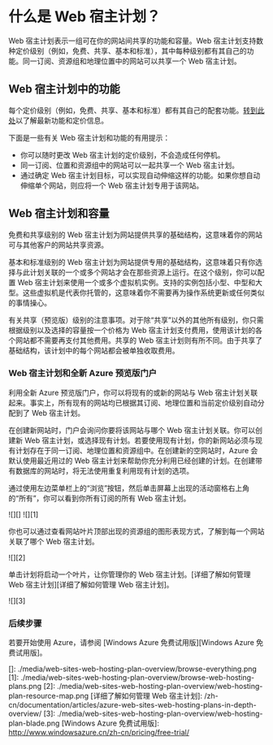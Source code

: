 <properties pageTitle="What is a web hosting plan?" description="Web hosting plan overview" title="What is a web hosting plan?" services="web-sites" authors="adamab" />
<tags ms.service="web-sites"
    ms.date="11/17/2014"
    wacn.date="04/11/2015"
    />

# 什么是 Web 宿主计划？

Web 宿主计划表示一组可在你的网站间共享的功能和容量。Web 宿主计划支持数种定价级别（例如，免费、共享、基本和标准），其中每种级别都有其自己的功能。同一订阅、资源组和地理位置中的网站可以共享一个 Web 宿主计划。

## Web 宿主计划中的功能

每个定价级别（例如，免费、共享、基本和标准）都有其自己的配套功能。[转到此处][转到此处]以了解最新功能和定价信息。

下面是一些有关 Web 宿主计划和功能的有用提示：

-   你可以随时更改 Web 宿主计划的定价级别，不会造成任何停机。
-   同一订阅、位置和资源组中的网站可以一起共享一个 Web 宿主计划。
-   通过确定 Web 宿主计划目标，可以实现自动伸缩这样的功能。如果你想自动伸缩单个网站，则应将一个 Web 宿主计划专用于该网站。

## Web 宿主计划和容量

免费和共享级别的 Web 宿主计划为网站提供共享的基础结构，这意味着你的网站可与其他客户的网站共享资源。

基本和标准级别的 Web 宿主计划为网站提供专用的基础结构，这意味着只有你选择与此计划关联的一个或多个网站才会在那些资源上运行。在这个级别，你可以配置 Web 宿主计划来使用一个或多个虚拟机实例。支持的实例包括小型、中型和大型。这些虚拟机是代表你托管的，这意味着你不需要再为操作系统更新或任何类似的事情操心。

有关共享（预览版）级别的注意事项。对于除“共享”以外的其他所有级别，你只需根据级别以及选择的容量按一个价格为 Web 宿主计划支付费用，使用该计划的各个网站都不需要再支付其他费用。共享的 Web 宿主计划则有所不同。由于共享了基础结构，该计划中的每个网站都会被单独收取费用。

### Web 宿主计划和全新 Azure 预览版门户

利用全新 Azure 预览版门户，你可以将现有的或新的网站与 Web 宿主计划关联起来。事实上，所有现有的网站均已根据其订阅、地理位置和当前定价级别自动分配到了 Web 宿主计划。

在创建新网站时，门户会询问你要将该网站与哪个 Web 宿主计划关联。你可以创建新 Web 宿主计划，或选择现有计划。若要使用现有计划，你的新网站必须与现有计划存在于同一订阅、地理位置和资源组中。在创建新的空网站时，Azure 会默认使用最近用过的 Web 宿主计划来帮助你充分利用已经创建的计划。在创建带有数据库的网站时，将无法使用重复利用现有计划的选项。

通过使用左边菜单栏上的“浏览”按钮，然后单击屏幕上出现的活动窗格右上角的“所有”，你可以看到你所有订阅的所有 Web 宿主计划。

![][]
![][1]

你也可以通过查看网站叶片顶部出现的资源组的图形表现方式，了解到每一个网站关联了哪个 Web 宿主计划。

![][2]

单击计划将启动一个叶片，让你管理你的 Web 宿主计划。[详细了解如何管理 Web 宿主计划][详细了解如何管理 Web 宿主计划]。

![][3]

### 后续步骤

若要开始使用 Azure，请参阅 [Windows Azure 免费试用版][Windows Azure 免费试用版]。

<!-- Images. -->

  [转到此处]: /home/features/web-site/#price
  []: ./media/web-sites-web-hosting-plan-overview/browse-everything.png
  [1]: ./media/web-sites-web-hosting-plan-overview/browse-web-hosting-plans.png
  [2]: ./media/web-sites-web-hosting-plan-overview/web-hosting-plan-resource-map.png
  [详细了解如何管理 Web 宿主计划]: /zh-cn/documentation/articles/azure-web-sites-web-hosting-plans-in-depth-overview/
  [3]: ./media/web-sites-web-hosting-plan-overview/web-hosting-plan-blade.png
  [Windows Azure 免费试用版]: http://www.windowsazure.cn/zh-cn/pricing/free-trial/
